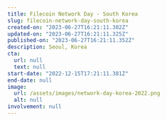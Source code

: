 ```yaml
---
title: Filecoin Network Day - South Korea
slug: filecoin-network-day-south-korea
created-on: "2023-06-27T16:21:11.302Z"
updated-on: "2023-06-27T16:21:11.325Z"
published-on: "2023-06-27T16:21:11.352Z"
description: Seoul, Korea
cta:
  url: null
  text: null
start-date: "2022-12-15T17:21:11.381Z"
end-date: null
image:
  url: /assets/images/network-day-korea-2022.png
  alt: null
involvement: null
---
```

